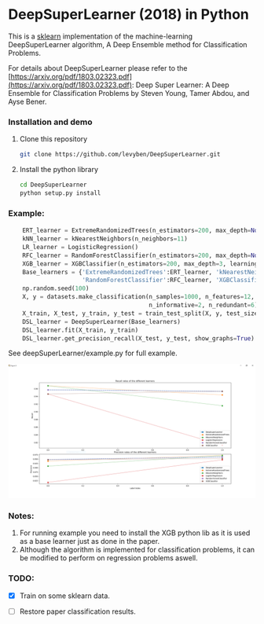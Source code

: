 # DeepSuperLearner (2018) in Python
This is a [sklearn](http://scikit-learn.org/stable/)
implementation of the machine-learning DeepSuperLearner algorithm, A Deep Ensemble method for Classification Problems.

For details about DeepSuperLearner please refer to the [https://arxiv.org/pdf/1803.02323.pdf](https://arxiv.org/pdf/1803.02323.pdf):
Deep Super Learner: A Deep Ensemble for Classification Problems by Steven Young, Tamer Abdou, and Ayse Bener.

### Installation and demo
1. Clone this repository
    ```bash
    git clone https://github.com/levyben/DeepSuperLearner.git
    ```

2. Install the python library
    ```bash
    cd DeepSuperLearner
    python setup.py install
    ```

### Example:
```python
    ERT_learner = ExtremeRandomizedTrees(n_estimators=200, max_depth=None, max_features=1)
    kNN_learner = kNearestNeighbors(n_neighbors=11)
    LR_learner = LogisticRegression()
    RFC_learner = RandomForestClassifier(n_estimators=200, max_depth=None)
    XGB_learner = XGBClassifier(n_estimators=200, max_depth=3, learning_rate=1.)
    Base_learners = {'ExtremeRandomizedTrees':ERT_learner, 'kNearestNeighbors':kNN_learner, 'LogisticRegression':LR_learner,
                     'RandomForestClassifier':RFC_learner, 'XGBClassifier':XGB_learner}    
    np.random.seed(100)
    X, y = datasets.make_classification(n_samples=1000, n_features=12,
                                        n_informative=2, n_redundant=6)
    X_train, X_test, y_train, y_test = train_test_split(X, y, test_size=0.2)
    DSL_learner = DeepSuperLearner(Base_learners)
    DSL_learner.fit(X_train, y_train)
    DSL_learner.get_precision_recall(X_test, y_test, show_graphs=True)    
```

See deepSuperLearner/example.py for full example.

![Alt text](example.PNG?raw=true "Example results on sklearn simple binary classification data")


### Notes: 
1. For running example you need to install the XGB python lib as it is used as a base learner just as done in the paper.
2. Although the algorithm is implemented for classification problems, it can be modified to perform on regression problems aswell.

### TODO:
- [x] Train on some sklearn data.
- [ ] Restore paper classification results.

